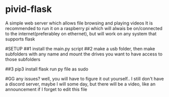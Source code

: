 # pivid-flask
A simple web server which allows file browsing and playing videos
It is recommended to run it on a raspberry pi which will alwais be on/connected to the internet(preferabley on ethernet), but will work on any system that supports flask

#SETUP
##1
install the main.py script
##2
make a usb folder, then make subfolders with any name and mount the drives you want to have access to those subfolders

##3
pip3 install flask
run py file as sudo

#GG
any issues? well, you will have to figure it out yourself.. I still don't have a discord server, maybe I will some day, but there will be a video, like an announcement if I forget to edit this file
